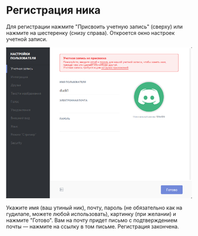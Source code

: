 # Регистрация ника

Для регистрации нажмите "Присвоить учетную запись" (сверху) или нажмите на шестеренку (снизу справа). Откроется окно настроек учетной записи.

![](2016-06-12_210903_cr.png)

Укажите имя (ваш утиный ник), почту, пароль (не обязательно как на гудилапе, можете любой использовать), картинку (при желании) и нажмите "Готово". Вам на почту придет письмо с подтверждением почты — нажмите на ссылку в том письме. Регистрация закончена.